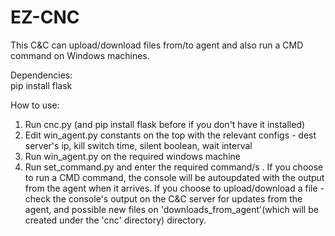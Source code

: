# EZ-CNC
This C&C can upload/download files from/to agent and also run a CMD command on Windows machines.

Dependencies:\
pip install flask

How to use:
1. Run cnc.py (and pip install flask before if you don't have it installed)
2. Edit win_agent.py constants on the top with the relevant configs - dest server's ip, kill switch time, silent boolean, wait interval
3. Run win_agent.py on the required windows machine 
4. Run set_command.py and enter the required command/s . If you choose to run a CMD command, the console will be autoupdated with the output from the agent when it arrives. 
If you choose to upload/download a file - check the console's output on the C&C server for updates from the agent, and possible new files on 'downloads_from_agent'(which will be created under the 'cnc' directory) directory.
